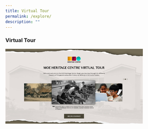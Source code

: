 ```yaml
---
title: Virtual Tour
permalink: /explore/
description: ""
---
```

### **Virtual Tour**

<p><a href="https://academyofsingaporeteachers.moe.edu.sg/moehc/explore/virtualtour/index.html">  
<img style="width:85%" src="/images/virtualtour.png">  
</a></p>

<p align="center">  
<a href="[https://academyofsingaporeteachers.moe.edu.sg/moehc/explore/virtualtour/index.html](https://academyofsingaporeteachers.moe.edu.sg/moehc/explore/virtualtour/index.html)">  
</p>